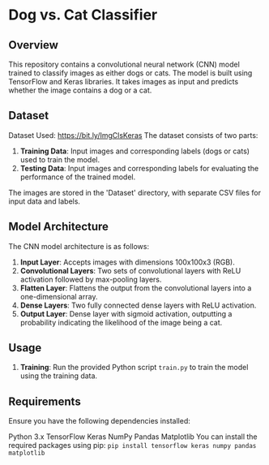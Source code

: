 # Dog vs. Cat Classifier

## Overview

This repository contains a convolutional neural network (CNN) model trained to classify images as either dogs or cats. The model is built using TensorFlow and Keras libraries. It takes images as input and predicts whether the image contains a dog or a cat.

## Dataset
Dataset Used: https://bit.ly/ImgClsKeras
The dataset consists of two parts:

1. **Training Data**: Input images and corresponding labels (dogs or cats) used to train the model.
2. **Testing Data**: Input images and corresponding labels for evaluating the performance of the trained model.

The images are stored in the 'Dataset' directory, with separate CSV files for input data and labels.

## Model Architecture

The CNN model architecture is as follows:

1. **Input Layer**: Accepts images with dimensions 100x100x3 (RGB).
2. **Convolutional Layers**: Two sets of convolutional layers with ReLU activation followed by max-pooling layers.
3. **Flatten Layer**: Flattens the output from the convolutional layers into a one-dimensional array.
4. **Dense Layers**: Two fully connected dense layers with ReLU activation.
5. **Output Layer**: Dense layer with sigmoid activation, outputting a probability indicating the likelihood of the image being a cat.

## Usage

1. **Training**: Run the provided Python script `train.py` to train the model using the training data.

## Requirements
Ensure you have the following dependencies installed:

Python 3.x
TensorFlow
Keras
NumPy
Pandas
Matplotlib
You can install the required packages using pip:
``` pip install tensorflow keras numpy pandas matplotlib ```
